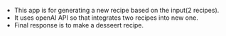  - This app is for generating a new recipe based on the input(2 recipes).
 - It uses openAI API so that integrates two recipes into new one.
 - Final response is to make a desseert recipe.
